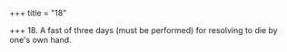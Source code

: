 +++
title = "18"

+++
18. A fast of three days (must be performed) for resolving to die by one's own hand.
